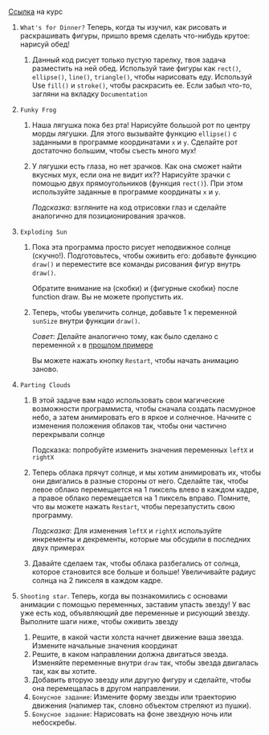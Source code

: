 [Ссылка](https://www.khanacademy.org/computing/computer-programming/programming) на курс

1. `What's for Dinner?` Теперь, когда ты изучил, как рисовать и раскрашивать фигуры, пришло время сделать что-нибудь крутое: нарисуй обед!

   1. Данный код рисует только пустую тарелку, твоя задача разместить на ней обед. Используй таие фигуры как `rect()`, `ellipse()`, `line()`, `triangle()`, чтобы нарисовать еду. Используй Use `fill()` и `stroke()`, чтобы раскрасить ее. Если забыл что-то, загляни на вкладку `Documentation`

2. `Funky Frog`

   1. Наша лягушка пока без рта! Нарисуйте большой рот по центру морды лягушки. Для этого вызывайте функцию `ellipse()` с заданными в программе координатами `x` и `y`. Сделайте рот достаточно большим, чтобы съесть много мух!

   2. У лягушки есть глаза, но нет зрачков. Как она сможет найти вкусных мух, если она не видит их?? Нарисуйте зрачки с помощью двух прямоугольников (функция `rect()`). При этом используйте заданные в программе координаты `x` и `y`.

      *Подсказка*: взгляните на код отрисовки глаз и сделайте аналогично для позиционирования зрачков.

3. `Exploding Sun`

   1. Пока эта программа просто рисует неподвижное солнце (скучно!). Подготовьтесь, чтобы оживить его: добавьте функцию `draw()` и переместите все команды рисования фигур внутрь `draw()`.

      Обратите внимание на (скобки) и {фигурные скобки} после function draw. Вы не можете пропустить их.

   2. Теперь, чтобы увеличить солнце, добавьте 1 к переменной `sunSize` внутри функции `draw()`.

      *Совет*: Делайте аналогично тому, как было сделано с переменной `x` в [прошлом примере](https://www.khanacademy.org/computing/computer-programming/programming/animation-basics/p/making-animations)

      Вы можете нажать кнопку `Restart`, чтобы начать анимацию заново.

4. `Parting Clouds`

   1. В этой задаче вам надо использовать свои магические возможности программиста, чтобы сначала создать пасмурное небо, а затем анимировать его в яркое и солнечное. Начните с изменения положения облаков так, чтобы они частично перекрывали солнце

      Подсказка: попробуйте изменить значения переменных `leftX` и `rightX`

   2. Теперь облака прячут солнце, и мы хотим анимировать их, чтобы они двигались в разные стороны от него. Сделайте так, чтобы левое облако перемещается на 1 пиксель влево в каждом кадре, а правое облако перемещается на 1 пиксель вправо. Помните, что вы можете нажать `Restart`, чтобы перезапустить свою программу.

      *Подсказка*: Для изменения `leftX` и `rightX` используйте инкременты и декременты, которые мы обсудили в последних двух примерах

   3. Давайте сделаем так, чтобы облака разбегались от солнца, которое становится все больше и больше! Увеличивайте радиус солнца на 2 пикселя в каждом кадре.

5. `Shooting star`. Теперь, когда вы познакомились с основами анимации с помощью переменных, заставим упасть звезду! У вас уже есть код, объявляющий две переменные и рисующий звезду. Выполните шаги ниже, чтобы оживить звезду

   1. Решите, в какой части холста начнет движение ваша звезда. Измените начальные значения координат
   2. Решите, в каком направлении должна двигаться звезда. Изменяйте переменные внутри `draw` так, чтобы звезда двигалась так, как вы хотите.
   3. Добавить вторую звезду или другую фигуру и сделайте, чтобы она перемещалась в другом направлении.
   4. `Бонусное задание`: Измените форму звезды или траекторию движения (напимер так, словно объектом стреляют из пушки).
   5. `Бонусное задание`: Нарисовать на фоне звездную ночь или небоскребы.
